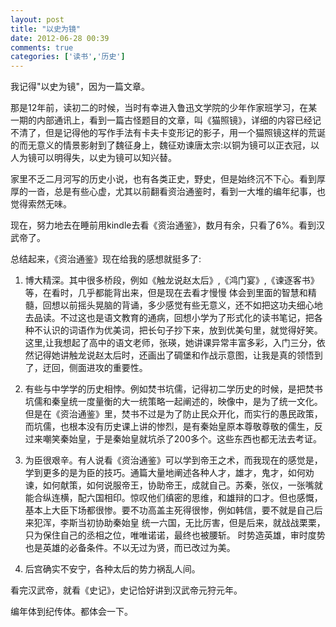 ```yaml
---
layout: post
title: "以史为镜"
date: 2012-06-28 00:39
comments: true
categories: ['读书','历史']
---
```

我记得"以史为镜"，因为一篇文章。

那是12年前，读初二的时候，当时有幸进入鲁迅文学院的少年作家班学习，在某一期的内部通讯上，看到一篇古怪题目的文章，叫《猫照镜》，详细的内容已经记不清了，但是记得他的写作手法有卡夫卡变形记的影子，用一个猫照镜这样的荒诞的而无意义的情景影射到了魏征身上，魏征劝谏唐太宗:以铜为镜可以正衣冠，以人为镜可以明得失，以史为镜可以知兴替。

家里不乏二月河写的历史小说，也有各类正史，野史，但是始终沉不下心。看到厚厚的一沓，总是有些心虚，尤其以前翻看资治通鉴时，看到一大堆的编年纪事，也觉得索然无味。

现在，努力地去在睡前用kindle去看《资治通鉴》，数月有余，只看了6%。看到汉武帝了。

总结起来，《资治通鉴》现在给我的感想就挺多了:

1. 博大精深。其中很多桥段，例如《触龙说赵太后》,《鸿门宴》,《谏逐客书》等，在看时，几乎都能背出来，但是现在去看才慢慢
体会到里面的智慧和精髓，回想以前摇头晃脑的背诵，多少感觉有些无意义，还不如把这功夫细心地去品读。不过这也是语文教育的通病，回想小学为了形式化的读书笔记，把各种不认识的词语作为优美词，把长句子抄下来，放到优美句里，就觉得好笑。这里,让我想起了高中的语文老师，张瑛，她讲课异常丰富多彩，入门三分，依然记得她讲触龙说赵太后时，还画出了碉堡和作战示意图，让我是真的领悟到了，迂回，侧面进攻的重要性。

2. 有些与中学学的历史相悖。例如焚书坑儒，记得初二学历史的时候，是把焚书坑儒和秦皇统一度量衡的大一统策略一起阐述的，映像中，是为了统一文化。但是在《资治通鉴》里，焚书不过是为了防止民众开化，而实行的愚民政策，而坑儒，也根本没有历史课上讲的惨烈，是有秦始皇原本尊敬尊敬的儒生，反过来嘲笑秦始皇，于是秦始皇就坑杀了200多个。这些东西也都无法去考证。

3. 为臣很艰辛。有人说看《资治通鉴》可以学到帝王之术，而我现在的感觉是，学到更多的是为臣的技巧。通篇大量地阐述各种人才，雄才，鬼才，如何劝谏，如何献策，如何说服帝王，协助帝王，成就自己。苏秦，张仪，一张嘴就能合纵连横，配六国相印。惊叹他们缜密的思维，和雄辩的口才。但也感慨，基本上大臣下场都很惨。要不功高盖主死得很惨，例如韩信，要不就是自己后来犯浑，李斯当初协助秦始皇
                                                                                                                    统一六国，无比厉害，但是后来，就战战栗栗，只为保住自己的丞相之位，唯唯诺诺，最终也被腰斩。
                                                                                                                 时势造英雄，审时度势也是英雄的必备条件。不以无过为贤，而已改过为美。

4. 后宫确实不安宁，各种太后的势力祸乱人间。

看完汉武帝，就看《史记》，史记恰好讲到汉武帝元狩元年。

编年体到纪传体。都体会一下。

